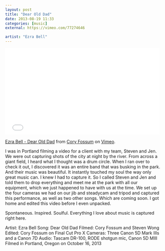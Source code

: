 ```yaml
---
layout: post
title: "Dear Old Dad"
date: 2013-08-19 11:33
categories: [music]
external: https://vimeo.com/77274646

artist: "Ezra Bell"
---
```


<iframe src="//player.vimeo.com/video/77274646" width="500" height="281" frameborder="0" webkitallowfullscreen="true" mozallowfullscreen="true" allowfullscreen="true"></iframe>

<p>
  <a href="http://vimeo.com/77274646">Ezra Bell - Dear Old Dad</a> from <a href="http://vimeo.com/fossumcreative">Cory Fossum</a> on <a href="https://vimeo.com">Vimeo</a>.
</p>

<p>
  I was in Portland filming a video for a client with my team, Steven and Jen. We were out capturing shots of the city at night by the river. From across a giant field, I heard what I thought was a drum circle. When I ran over to check it out, I discovered it was an entire band that was busking in the park. And their music was beautiful. It instantly touched my soul the way only great music can. I knew I had to capture it. So I called Steven and Jen and told them to drop everything and meet me at the park with all our equipment, which we just happened to have with us at the time. We set up the four cameras we had on our jib and steadycam and tripod and captured this performance, as well as two other songs. Which are coming soon. I got home and edited this video before I even unpacked.

  Spontaneous. Inspired. Soulful. Everything I love about music is captured right here.

  Artist: Ezra Bell
  Song: Dear Old Dad
  Filmed: Cory Fossum and Steven Wong
  Edited: Cory Fossum on Final Cut Pro X
  Cameras: Three Canon 5D Mark IIIs and a Canon 7D
  Audio: Tascam DR-100, RODE shotgun mic, Canon 5D MIII
  Filmed in Portland, Oregon on October 16, 2013
</p>
